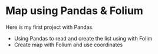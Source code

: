 # Map using Pandas & Folium

Here is my first project with Pandas. 

- Using Pandas to read and create the list using with Folim
- Create map with Folium and use coordinates 